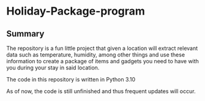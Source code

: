 
# Holiday-Package-program

## Summary

The repository is a fun little project that given a location will extract relevant data such as temperature, humidity, among other things and use these information to create a package of items and gadgets you need to have with you during your stay in said location.

The code in this repository is written in Python 3.10

As of now, the code is still unfinished and thus frequent updates will occur.





